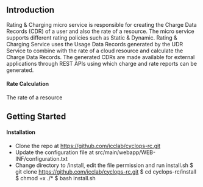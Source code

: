 ## Introduction
Rating & Charging micro service is responsible for creating the Charge Data Records (CDR) of a user and also the rate of a resource. The micro service supports different rating policies such as Static & Dynamic. Rating & Charging Service uses the Usage Data Records generated by the UDR Service to combine with the rate of a cloud resource and calculate the Charge Data Records. The generated CDRs are made available for external applications through REST APIs using which charge and rate reports can be generated. 

#### Rate Calculation
The rate of a resource 

#### 

## Getting Started
#### Installation
* Clone the repo at https://github.com/icclab/cyclops-rc.git
* Update the configuration file at src/main/webapp/WEB-INF/configuration.txt
* Change directory to /install, edit the file permission and run install.sh
     $ git clone https://github.com/icclab/cyclops-rc.git
     $ cd cyclops-rc/install
     $ chmod +x ./*
     $ bash install.sh


#### 


